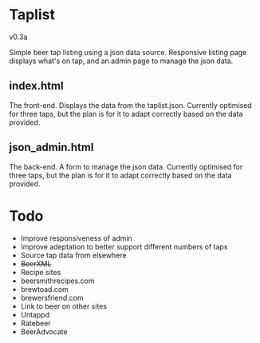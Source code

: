 Taplist
=======

v0.3a

Simple beer tap listing using a json data source.  Responsive listing page displays what's on tap, and an admin page to manage the json data.


index.html
----------
The front-end.  Displays the data from the taplist.json.  Currently optimised for three taps, but the plan is for it to adapt correctly based on the data provided.


json_admin.html
---------------
The back-end.  A form to manage the json data.  Currently optimised for three taps, but the plan is for it to adapt correctly based on the data provided.


Todo
====
* Improve responsiveness of admin
* Improve adeptation to better support different numbers of taps
* Source tap data from elsewhere
 * <del>BeerXML</del>
 * Recipe sites
  * beersmithrecipes.com
  * brewtoad.com
  * brewersfriend.com
* Link to beer on other sites
 * Untappd
 * Ratebeer
 * BeerAdvocate